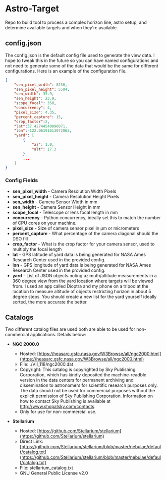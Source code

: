 # Astro-Target
Repo to build tool to process a complex horizon line, astro setup, and determine available targets and when they're available. 

## config.json

The config.json is the default config file used to generate the view data. I hope to tweak this in the future so you can have named configurations and not need to generate some of the data that would be the same for different configurations. Here is an example of the configuration file. 

```json
{
    "sen_pixel_width": 8256,
    "sen_pixel_height": 5504,
    "sen_width": 35.9,
    "sen_height": 23.9,
    "scope_focal": 350,
    "concurrency": 4,
    "pixel_size": 4.35,
    "percent_capture": 15,
    "crop_factor":2,
    "lat":37.42744540096071, 
    "lon":-122.06191613072063,
    "yard": [ 
        {
            "az": 1.0,
            "alt": 17.3
        }
        ...
    ]
}
```

### Config Fields

* **sen_pixel_width** - Camera Resolution Width Pixels
* **sen_pixel_height** - Camera Resolution Height Pixels
* **sen_width** - Camera Sensor Width in mm
* **sen_height** - Camera Sensor Height in mm
* **scope_focal** - Telescope or lens focal length in mm
* **concurrency** - Python concurrency, ideally set this to match the number of CPU cores on your machine.
* **pixel_size** - Size of camera sensor pixel in μm or micrometers
* **percent_capture** - What percentage of the camera diagonal should the DSO fill
* **crop_factor** - What is the crop factor for your camera sensor, used to multiply the focal length
* **lat** - GPS latitude of yard data is being generated for NASA Ames Research Center used in the provided config.
* **lon** - GPS longitude of yard data is being generated for NASA Ames Research Center used in the provided config.
* **yard** - List of JSON objects noting azimuth/altitude measurements in a 360 degree view from the yard location where targets will be viewed from. I used an app called Dioptra and my phone on a tripod at the location to measure altitude of objects restricting horizon in about 5 degree steps. You should create a new list for the yard yourself ideally sorted, the more accurate the better. 


## Catalogs

Two different catalog files are used both are able to be used for non-commercial applications. Details below:

* **NGC 2000.0**
    * Hosted: [https://heasarc.gsfc.nasa.gov/W3Browse/all/ngc2000.html](https://heasarc.gsfc.nasa.gov/W3Browse/all/ngc2000.html)
    * File: ./VII_118/ngc2000.dat
    * Copyright: This catalog is copyrighted by Sky Publishing Corporation, which has kindly deposited the machine-readble version in the data centers for permanent archiving and dissemination to astronomers for scientific research purposes only. The data should not be used for commercial purposes without the explicit permission of Sky Publishing Corporation. Information on how to contact Sky Publishing is available at http://www.shopatsky.com/contacts.
    * Only for use for non-commercial use.

* **Stellarium**
    * Hosted: [https://github.com/Stellarium/stellarium](https://github.com/Stellarium/stellarium)
    * Direct Link: [https://github.com/Stellarium/stellarium/blob/master/nebulae/default/catalog.txt](https://github.com/Stellarium/stellarium/blob/master/nebulae/default/catalog.txt)
    * File: stellarium_catalog.txt
    * GNU General Public License v2.0


